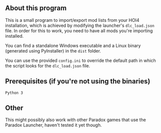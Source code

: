 ## About this program
This is a small program to import/export mod lists from your HOI4 installation, which is achieved by modifying the launcher's ``dlc_load.json`` file.
In order for this to work, you need to have all mods you're importing installed.

You can find a standalone Windows executable and a Linux binary (generated using PyInstaller) in the ``dist`` folder.

You can use the provided ``config.ini`` to override the default path in which the script looks for the ``dlc_load.json`` file.

## Prerequisites (if you're not using the binaries)
``Python 3``

## Other
This might possibly also work with other Paradox games that use the Paradox Launcher, haven't tested it yet though.